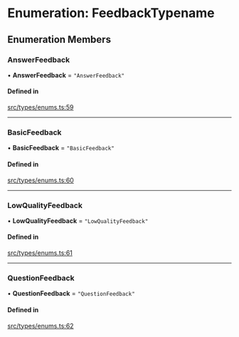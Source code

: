 # Enumeration: FeedbackTypename

## Enumeration Members

### AnswerFeedback

• **AnswerFeedback** = ``"AnswerFeedback"``

#### Defined in

[src/types/enums.ts:59](https://github.com/bhavjitChauhan/khan-api/blob/9bcea3fc/src/types/enums.ts#L59)

___

### BasicFeedback

• **BasicFeedback** = ``"BasicFeedback"``

#### Defined in

[src/types/enums.ts:60](https://github.com/bhavjitChauhan/khan-api/blob/9bcea3fc/src/types/enums.ts#L60)

___

### LowQualityFeedback

• **LowQualityFeedback** = ``"LowQualityFeedback"``

#### Defined in

[src/types/enums.ts:61](https://github.com/bhavjitChauhan/khan-api/blob/9bcea3fc/src/types/enums.ts#L61)

___

### QuestionFeedback

• **QuestionFeedback** = ``"QuestionFeedback"``

#### Defined in

[src/types/enums.ts:62](https://github.com/bhavjitChauhan/khan-api/blob/9bcea3fc/src/types/enums.ts#L62)
